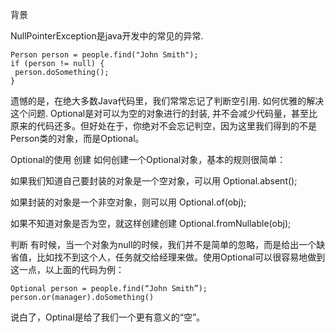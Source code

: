 背景

NullPointerException是java开发中的常见的异常.
```
Person person = people.find("John Smith");
if (person != null) {
 person.doSomething();
}
```
遗憾的是，在绝大多数Java代码里，我们常常忘记了判断空引用. 
如何优雅的解决这个问题. 
Optional是对可以为空的对象进行的封装, 并不会减少代码量，甚至比原来的代码还多。但好处在于，你绝对不会忘记判空，因为这里我们得到的不是Person类的对象，而是Optional。

Optional的使用
创建
如何创建一个Optional对象，基本的规则很简单：

如果我们知道自己要封装的对象是一个空对象，可以用 
Optional.absent();

如果封装的对象是一个非空对象，则可以用 
Optional.of(obj);

如果不知道对象是否为空，就这样创建创建 
Optional.fromNullable(obj);

判断
有时候，当一个对象为null的时候，我们并不是简单的忽略，而是给出一个缺省值，比如找不到这个人，任务就交给经理来做。使用Optional可以很容易地做到这一点，以上面的代码为例：

```
Optional person = people.find(“John Smith”); 
person.or(manager).doSomething()
```
说白了，Optinal是给了我们一个更有意义的“空”。